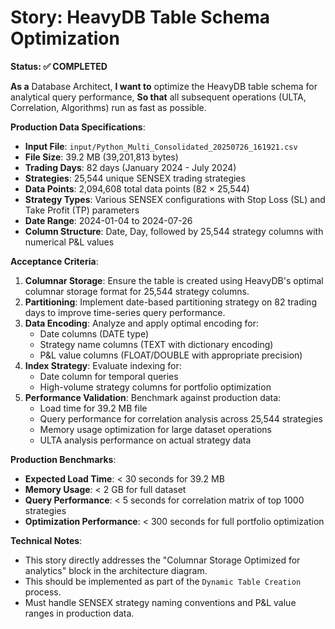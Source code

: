 # Story: HeavyDB Table Schema Optimization

**Status: ✅ COMPLETED**

**As a** Database Architect,
**I want to** optimize the HeavyDB table schema for analytical query performance,
**So that** all subsequent operations (ULTA, Correlation, Algorithms) run as fast as possible.

**Production Data Specifications**:
- **Input File**: `input/Python_Multi_Consolidated_20250726_161921.csv`
- **File Size**: 39.2 MB (39,201,813 bytes)
- **Trading Days**: 82 days (January 2024 - July 2024)
- **Strategies**: 25,544 unique SENSEX trading strategies
- **Data Points**: 2,094,608 total data points (82 × 25,544)
- **Strategy Types**: Various SENSEX configurations with Stop Loss (SL) and Take Profit (TP) parameters
- **Date Range**: 2024-01-04 to 2024-07-26
- **Column Structure**: Date, Day, followed by 25,544 strategy columns with numerical P&L values

**Acceptance Criteria**:

1.  **Columnar Storage**: Ensure the table is created using HeavyDB's optimal columnar storage format for 25,544 strategy columns.
2.  **Partitioning**: Implement date-based partitioning strategy on 82 trading days to improve time-series query performance.
3.  **Data Encoding**: Analyze and apply optimal encoding for:
    - Date columns (DATE type)
    - Strategy name columns (TEXT with dictionary encoding)
    - P&L value columns (FLOAT/DOUBLE with appropriate precision)
4.  **Index Strategy**: Evaluate indexing for:
    - Date column for temporal queries
    - High-volume strategy columns for portfolio optimization
5.  **Performance Validation**: Benchmark against production data:
    - Load time for 39.2 MB file
    - Query performance for correlation analysis across 25,544 strategies
    - Memory usage optimization for large dataset operations
    - ULTA analysis performance on actual strategy data

**Production Benchmarks**:
- **Expected Load Time**: < 30 seconds for 39.2 MB
- **Memory Usage**: < 2 GB for full dataset
- **Query Performance**: < 5 seconds for correlation matrix of top 1000 strategies
- **Optimization Performance**: < 300 seconds for full portfolio optimization

**Technical Notes**:
- This story directly addresses the "Columnar Storage Optimized for analytics" block in the architecture diagram.
- This should be implemented as part of the `Dynamic Table Creation` process.
- Must handle SENSEX strategy naming conventions and P&L value ranges in production data.
